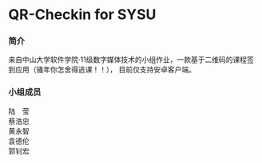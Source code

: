QR-Checkin for SYSU
==========

### 简介
来自中山大学软件学院·11级数字媒体技术的小组作业，一款基于二维码的课程签到应用（骚年你怎舍得逃课！！），
目前仅支持安卓客户端。

### 小组成员
陆　莹 <br/>
蔡浩忠 <br/>
黄永智 <br/>
袁德伦 <br/>
郭钊宏 <br/>
